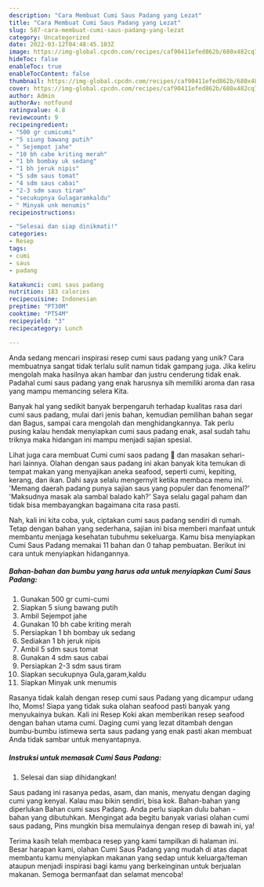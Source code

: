 ```yaml
---
description: "Cara Membuat Cumi Saus Padang yang Lezat"
title: "Cara Membuat Cumi Saus Padang yang Lezat"
slug: 587-cara-membuat-cumi-saus-padang-yang-lezat
category: Uncategorized
date: 2022-03-12T04:48:45.103Z
image: https://img-global.cpcdn.com/recipes/caf90411efed862b/680x482cq70/cumi-saus-padang-foto-resep-utama.jpg
hideToc: false
enableToc: true
enableTocContent: false
thumbnail: https://img-global.cpcdn.com/recipes/caf90411efed862b/680x482cq70/cumi-saus-padang-foto-resep-utama.jpg
cover: https://img-global.cpcdn.com/recipes/caf90411efed862b/680x482cq70/cumi-saus-padang-foto-resep-utama.jpg
author: Admin
authorAv: notfound
ratingvalue: 4.8
reviewcount: 9
recipeingredient:
- "500 gr cumicumi"
- "5 siung bawang putih"
- " Sejempot jahe"
- "10 bh cabe kriting merah"
- "1 bh bombay uk sedang"
- "1 bh jeruk nipis"
- "5 sdm saus tomat"
- "4 sdm saus cabai"
- "2-3 sdm saus tiram"
- "secukupnya Gulagaramkaldu"
- " Minyak unk menumis"
recipeinstructions:

- "Selesai dan siap dinikmati!"
categories:
- Resep
tags:
- cumi
- saus
- padang

katakunci: cumi saus padang 
nutrition: 183 calories
recipecuisine: Indonesian
preptime: "PT30M"
cooktime: "PT54M"
recipeyield: "3"
recipecategory: Lunch

---
```





Anda sedang mencari inspirasi resep cumi saus padang yang unik? Cara membuatnya sangat tidak terlalu sulit namun tidak gampang juga. Jika keliru mengolah maka hasilnya akan hambar dan justru cenderung tidak enak. Padahal cumi saus padang yang enak harusnya sih memiliki aroma dan rasa yang mampu memancing selera Kita.





Banyak hal yang sedikit banyak berpengaruh terhadap kualitas rasa dari cumi saus padang, mulai dari jenis bahan, kemudian pemilihan bahan segar dan Bagus, sampai cara mengolah dan menghidangkannya. Tak perlu pusing kalau hendak menyiapkan cumi saus padang enak,      asal sudah tahu triknya maka hidangan ini mampu menjadi sajian spesial.














Lihat juga cara membuat Cumi cumi saos padang 🦑 dan masakan sehari-hari lainnya. Olahan dengan saus padang ini akan banyak kita temukan di tempat makan yang menyajikan aneka seafood, seperti cumi, kepiting, kerang, dan ikan. Dahi saya selalu mengernyit ketika membaca menu ini. &#39;Memang daerah padang punya sajian saus yang populer dan fenomenal?&#39; &#39;Maksudnya masak ala sambal balado kah?&#39; Saya selalu gagal paham dan tidak bisa membayangkan bagaimana cita rasa pasti.






Nah, kali ini kita coba, yuk, ciptakan cumi saus padang sendiri di rumah. Tetap dengan bahan yang sederhana, sajian ini bisa memberi manfaat untuk membantu menjaga kesehatan tubuhmu sekeluarga. Kamu bisa menyiapkan Cumi Saus Padang memakai 11 bahan dan 0 tahap pembuatan. Berikut ini cara untuk menyiapkan hidangannya.

<!--inarticleads1-->

##### Bahan-bahan dan bumbu yang harus ada untuk menyiapkan Cumi Saus Padang:

1. Gunakan 500 gr cumi-cumi
1. Siapkan 5 siung bawang putih
1. Ambil  Sejempot jahe
1. Gunakan 10 bh cabe kriting merah
1. Persiapkan 1 bh bombay uk sedang
1. Sediakan 1 bh jeruk nipis
1. Ambil 5 sdm saus tomat
1. Gunakan 4 sdm saus cabai
1. Persiapkan 2-3 sdm saus tiram
1. Siapkan secukupnya Gula,garam,kaldu
1. Siapkan  Minyak unk menumis


Rasanya tidak kalah dengan resep cumi saus Padang yang dicampur udang lho, Moms! Siapa yang tidak suka olahan seafood pasti banyak yang menyukainya bukan. Kali ini Resep Koki akan memberikan resep seafood dengan bahan utama cumi. Daging cumi yang lezat ditambah dengan bumbu-bumbu istimewa serta saus padang yang enak pasti akan membuat Anda tidak sambar untuk menyantapnya. 

<!--inarticleads2-->

##### Instruksi untuk memasak Cumi Saus Padang:


1. Selesai dan siap dihidangkan!

Saus padang ini rasanya pedas, asam, dan manis, menyatu dengan daging cumi yang kenyal. Kalau mau bikin sendiri, bisa kok. Bahan-bahan yang diperlukan Bahan cumi saus Padang. Anda perlu siapkan dulu bahan - bahan yang dibutuhkan. Mengingat ada begitu banyak variasi olahan cumi saus padang, Pins mungkin bisa memulainya dengan resep di bawah ini, ya! 

Terima kasih telah membaca resep yang kami tampilkan di halaman ini. Besar harapan kami, olahan Cumi Saus Padang yang mudah di atas dapat membantu kamu menyiapkan makanan yang sedap untuk keluarga/teman ataupun menjadi inspirasi bagi kamu yang berkeinginan untuk berjualan makanan. Semoga bermanfaat dan selamat mencoba!
